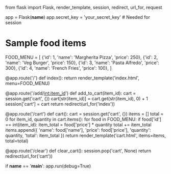 from flask import Flask, render_template, session, redirect, url_for, request

app = Flask(__name__)
app.secret_key = 'your_secret_key'  # Needed for session

# Sample food items
FOOD_MENU = [
    {'id': 1, 'name': 'Margherita Pizza', 'price': 250},
    {'id': 2, 'name': 'Veg Burger', 'price': 150},
    {'id': 3, 'name': 'Pasta Alfredo', 'price': 300},
    {'id': 4, 'name': 'French Fries', 'price': 100},
]

@app.route('/')
def index():
    return render_template('index.html', menu=FOOD_MENU)

@app.route('/add/<int:item_id>')
def add_to_cart(item_id):
    cart = session.get('cart', {})
    cart[str(item_id)] = cart.get(str(item_id), 0) + 1
    session['cart'] = cart
    return redirect(url_for('index'))

@app.route('/cart')
def cart():
    cart = session.get('cart', {})
    items = []
    total = 0
    for item_id, quantity in cart.items():
        for food in FOOD_MENU:
            if food['id'] == int(item_id):
                item_total = food['price'] * quantity
                total += item_total
                items.append({
                    'name': food['name'],
                    'price': food['price'],
                    'quantity': quantity,
                    'total': item_total
                })
    return render_template('cart.html', items=items, total=total)

@app.route('/clear')
def clear_cart():
    session.pop('cart', None)
    return redirect(url_for('cart'))

if __name__ == '__main__':
    app.run(debug=True)
